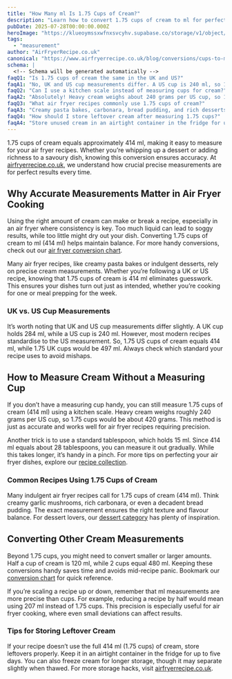```yaml
---
title: "How Many ml Is 1.75 Cups of Cream?"
description: "Learn how to convert 1.75 cups of cream to ml for perfect baking and cooking results every time. Get accurate measurements now!"
pubDate: 2025-07-28T00:00:00.000Z
heroImage: "https://klueoymssxwfnxsvcyhv.supabase.co/storage/v1/object/public/Shmucket/how-many-ml-is-1-75-cups-of-cream.webp"
tags:
  - "measurement"
author: "AirFryerRecipe.co.uk"
canonical: "https://www.airfryerrecipe.co.uk/blog/conversions/cups-to-ml/how-many-ml-is-1-75-cups-of-cream"
schema: |
  <!-- Schema will be generated automatically -->
faqQ1: "Is 1.75 cups of cream the same in the UK and US?"
faqA1: "No, UK and US cup measurements differ. A US cup is 240 ml, so 1.75 cups equal 414 ml. A UK cup is 284 ml, making 1.75 cups roughly 497 ml. Always check which standard your recipe follows to avoid errors."
faqQ2: "Can I use a kitchen scale instead of measuring cups for cream?"
faqA2: "Absolutely! Heavy cream weighs about 240 grams per US cup, so 1.75 cups would be approximately 420 grams. A kitchen scale offers precise measurements, especially useful for air fryer recipes where accuracy matters."
faqQ3: "What air fryer recipes commonly use 1.75 cups of cream?"
faqA3: "Creamy pasta bakes, carbonara, bread pudding, and rich desserts often call for 1.75 cups (414 ml) of cream. Check out our <a href=https://www.airfryerrecipe.co.uk/recipe-category/dessert>dessert recipes</a> for delicious ideas."
faqQ4: "How should I store leftover cream after measuring 1.75 cups?"
faqA4: "Store unused cream in an airtight container in the fridge for up to five days. For longer storage, freeze it, though the texture may change slightly when thawed. Always give it a good stir before using."
---
```

<p>1.75 cups of cream equals approximately 414 ml, making it easy to measure for your air fryer recipes. Whether you’re whipping up a dessert or adding richness to a savoury dish, knowing this conversion ensures accuracy. At <a href=https://www.airfryerrecipe.co.uk>airfryerrecipe.co.uk</a>, we understand how crucial precise measurements are for perfect results every time.</p>

<h2>Why Accurate Measurements Matter in Air Fryer Cooking</h2>  
<p>Using the right amount of cream can make or break a recipe, especially in an air fryer where consistency is key. Too much liquid can lead to soggy results, while too little might dry out your dish. Converting 1.75 cups of cream to ml (414 ml) helps maintain balance. For more handy conversions, check out our <a href=https://www.airfryerrecipe.co.uk/air-fryer-conversion-chart>air fryer conversion chart</a>.</p>  

<p>Many air fryer recipes, like creamy pasta bakes or indulgent desserts, rely on precise cream measurements. Whether you’re following a UK or US recipe, knowing that 1.75 cups of cream is 414 ml eliminates guesswork. This ensures your dishes turn out just as intended, whether you’re cooking for one or meal prepping for the week.</p>  

<h3>UK vs. US Cup Measurements</h3>  
<p>It’s worth noting that UK and US cup measurements differ slightly. A UK cup holds 284 ml, while a US cup is 240 ml. However, most modern recipes standardise to the US measurement. So, 1.75 US cups of cream equals 414 ml, while 1.75 UK cups would be 497 ml. Always check which standard your recipe uses to avoid mishaps.</p>  

<h2>How to Measure Cream Without a Measuring Cup</h2>  
<p>If you don’t have a measuring cup handy, you can still measure 1.75 cups of cream (414 ml) using a kitchen scale. Heavy cream weighs roughly 240 grams per US cup, so 1.75 cups would be about 420 grams. This method is just as accurate and works well for air fryer recipes requiring precision.</p>  

<p>Another trick is to use a standard tablespoon, which holds 15 ml. Since 414 ml equals about 28 tablespoons, you can measure it out gradually. While this takes longer, it’s handy in a pinch. For more tips on perfecting your air fryer dishes, explore our <a href=https://www.airfryerrecipe.co.uk/recipes>recipe collection</a>.</p>  

<h3>Common Recipes Using 1.75 Cups of Cream</h3>  
<p>Many indulgent air fryer recipes call for 1.75 cups of cream (414 ml). Think creamy garlic mushrooms, rich carbonara, or even a decadent bread pudding. The exact measurement ensures the right texture and flavour balance. For dessert lovers, our <a href=https://www.airfryerrecipe.co.uk/recipe-category/dessert>dessert category</a> has plenty of inspiration.</p>  

<h2>Converting Other Cream Measurements</h2>  
<p>Beyond 1.75 cups, you might need to convert smaller or larger amounts. Half a cup of cream is 120 ml, while 2 cups equal 480 ml. Keeping these conversions handy saves time and avoids mid-recipe panic. Bookmark our <a href=https://www.airfryerrecipe.co.uk/air-fryer-conversion-chart>conversion chart</a> for quick reference.</p>  

<p>If you’re scaling a recipe up or down, remember that ml measurements are more precise than cups. For example, reducing a recipe by half would mean using 207 ml instead of 1.75 cups. This precision is especially useful for air fryer cooking, where even small deviations can affect results.</p>  

<h3>Tips for Storing Leftover Cream</h3>  
<p>If your recipe doesn’t use the full 414 ml (1.75 cups) of cream, store leftovers properly. Keep it in an airtight container in the fridge for up to five days. You can also freeze cream for longer storage, though it may separate slightly when thawed. For more storage hacks, visit <a href=https://www.airfryerrecipe.co.uk>airfryerrecipe.co.uk</a>.</p>
